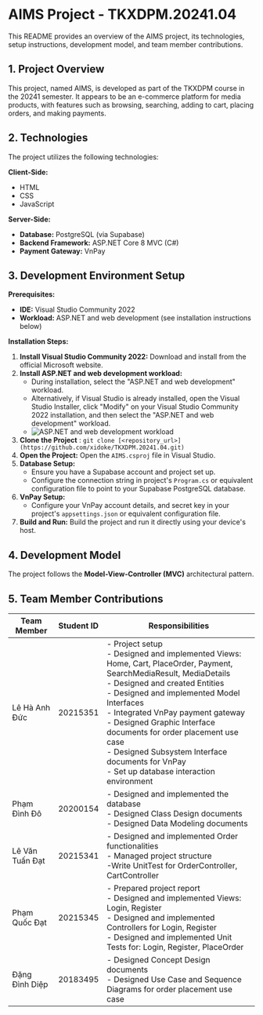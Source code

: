 # AIMS Project - TKXDPM.20241.04

This README provides an overview of the AIMS project, its technologies, setup instructions, development model, and team member contributions.

## 1. Project Overview

This project, named AIMS, is developed as part of the TKXDPM course in the 20241 semester. It appears to be an e-commerce platform for media products, with features such as browsing, searching, adding to cart, placing orders, and making payments.

## 2. Technologies

The project utilizes the following technologies:

**Client-Side:**

-   HTML
-   CSS
-   JavaScript

**Server-Side:**

-   **Database:** PostgreSQL (via Supabase)
-   **Backend Framework:** ASP.NET Core 8 MVC (C#)
-   **Payment Gateway:** VnPay

## 3. Development Environment Setup

**Prerequisites:**

-   **IDE:** Visual Studio Community 2022
-   **Workload:**  ASP.NET and web development (see installation instructions below)

**Installation Steps:**

1. **Install Visual Studio Community 2022:** Download and install from the official Microsoft website.
2. **Install ASP.NET and web development workload:**
    -   During installation, select the "ASP.NET and web development" workload.
    -   Alternatively, if Visual Studio is already installed, open the Visual Studio Installer, click "Modify" on your Visual Studio Community 2022 installation, and then select the "ASP.NET and web development" workload.
    -   ![ASP.NET and web development workload](https://github.com/user-attachments/assets/549863cb-1b2e-4fe8-8190-1c414b7c95eb)
3. **Clone the Project** : `git clone [<repository_url>](https://github.com/xidoke/TKXDPM.20241.04.git)` 
4. **Open the Project:** Open the `AIMS.csproj` file in Visual Studio.
5. **Database Setup:**
    -   Ensure you have a Supabase account and project set up.
    -   Configure the connection string in project's `Program.cs` or equivalent configuration file to point to your Supabase PostgreSQL database.
6. **VnPay Setup:**
   - Configure your VnPay account details, and secret key in your project's `appsettings.json` or equivalent configuration file.
7. **Build and Run:** Build the project and run it directly using your device's host.

## 4. Development Model

The project follows the **Model-View-Controller (MVC)** architectural pattern.

## 5. Team Member Contributions

| Team Member          | Student ID | Responsibilities                                                                                                                                                                                                                                                                         |
| --------------------- | -------- | ------------------------------------------------------------------------------------------------------------------------------------------------------------------------------------------------------------------------------------------------------------------------------------- |
| Lê Hà Anh Đức         | 20215351 | - Project setup<br>- Designed and implemented Views: Home, Cart, PlaceOrder, Payment, SearchMediaResult, MediaDetails<br>- Designed and created Entities<br>- Designed and implemented Model Interfaces<br>- Integrated VnPay payment gateway<br>- Designed Graphic Interface documents for order placement use case<br>- Designed Subsystem Interface documents for VnPay<br>- Set up database interaction environment |
| Phạm Đình Đô         | 20200154 | - Designed and implemented the database<br>- Designed Class Design documents<br>- Designed Data Modeling documents                                                                                                                                                                  |
| Lê Văn Tuấn Đạt        | 20215341 | - Designed and implemented Order functionalities<br>- Managed project structure<br> -Write UnitTest for OrderController, CartController                                                                                                                                                                                                              |
| Phạm Quốc Đạt        | 20215345 | - Prepared project report<br>- Designed and implemented Views: Login, Register<br>- Designed and implemented Controllers for Login, Register<br>- Designed and implemented Unit Tests for: Login, Register, PlaceOrder                                                                     |
| Đặng Đình Diệp        | 20183495 | - Designed Concept Design documents<br>- Designed Use Case and Sequence Diagrams for order placement use case                                                                                                                                                                          |
